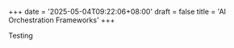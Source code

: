 +++
date = '2025-05-04T09:22:06+08:00'
draft = false
title = 'AI Orchestration Frameworks'
+++

Testing
